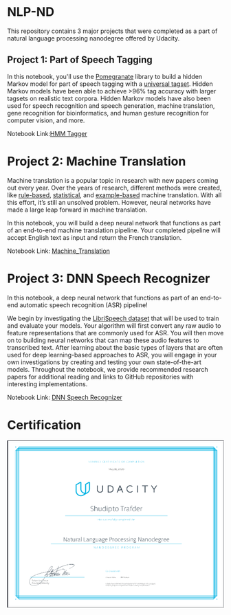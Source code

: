 # NLP-ND
This repository contains 3 major projects that were completed as a part of natural language processing nanodegree offered by Udacity. 



## Project 1: Part of Speech Tagging

In this notebook, you'll use the [Pomegranate](https://github.com/jmschrei/pomegranate) library to build a hidden Markov model for part of speech tagging with a [universal tagset](http://www.petrovi.de/data/universal.pdf). Hidden Markov models have been able to achieve >96% tag accuracy with larger tagsets on realistic text corpora. Hidden Markov models have also been used for speech recognition and speech generation, machine translation, gene recognition for bioinformatics, and human gesture recognition for computer vision, and more.

Notebook Link:[HMM Tagger](https://github.com/Iamsdt/NLP-ND/blob/master/HMM%20Tagger./HMM%20Tagger.ipynb)



# Project 2: Machine Translation

Machine translation is a popular topic in research with new papers coming out every year. Over the years of research, different methods were created, like [rule-based](https://en.wikipedia.org/wiki/Rule-based_machine_translation), [statistical](https://en.wikipedia.org/wiki/Statistical_machine_translation), and [example-based](https://en.wikipedia.org/wiki/Example-based_machine_translation) machine translation. With all this effort, it’s still an unsolved problem. However, neural networks have made a large leap forward in machine translation.

In this notebook, you will build a deep neural network that functions as part of an end-to-end machine translation pipeline. Your completed pipeline will accept English text as input and return the French translation.

Notebook Link: [Machine_Translation](https://github.com/Iamsdt/NLP-ND/blob/master/Machine%20Translation/machine_translation.ipynb)

# Project 3: DNN Speech Recognizer
In this notebook, a deep neural network that functions as part of an end-to-end automatic speech recognition (ASR) pipeline!

We begin by investigating the [LibriSpeech dataset](http://www.openslr.org/12/) that will be used to train and evaluate your models. Your algorithm will first convert any raw audio to feature representations that are commonly used for ASR. You will then move on to building neural networks that can map these audio features to transcribed text. After learning about the basic types of layers that are often used for deep learning-based approaches to ASR, you will engage in your own investigations by creating and testing your own state-of-the-art models. Throughout the notebook, we provide recommended research papers for additional reading and links to GitHub repositories with interesting implementations.

Notebook Link: [DNN Speech Recognizer](https://github.com/Iamsdt/NLP-ND/blob/master/DNN%20Speech%20Recognizer/vui_notebook.ipynb)



# Certification
<img src='./Extra_Projects/img/sudipto.png'>
